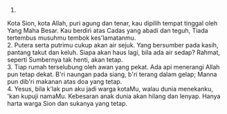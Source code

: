 1.
Kota Sion, kota Allah, puri agung dan tenar,
kau dipilih tempat tinggal oleh Yang Maha Besar.
Kau berdiri atas Cadas yang abadi dan teguh,
Tiada tertembus musuhmu tembok kes'lamatanmu.
<br>
2.
Putera serta putrimu cukup akan air sejuk.
Yang bersumber pada kasih, pantang takut dan keluh.
Siapa akan haus lagi, bila ada air sedap?
Rahmat, seperti Sumbernya tak henti, akan tetap.
<br>
3.
Tiap rumah terselubung oleh awan yang pekat.
Ada api menerangi Allah pun tetap dekat.
B'ri naungan pada siang, b'ri terang dalam gelap;
Manna pun dib'ri makanan atas doa yang tetap.
<br>
4.
Yesus, bila k'lak pun aku jadi warga kotaMu,
walau dunia menekanku, 'kan kupuji namaMu.
Kebesaran anak dunia akan hilang dan lenyap.
Hanya harta warga Sion dan sukanya yang tetap.